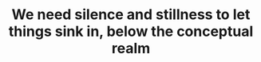---
title: We need silence and stillness to let things sink in, below the conceptual realm
tags: experience human perception truth
---
